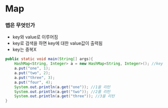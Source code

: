 # Map

### 맵은 무엇인가

- key와 value로 이루어짐
- key로 검색을 하면 key에 대한 value값이 출력됨
- key는 중복X



```java
public static void main(String[] args){
    HashMap<String, Integer> a = new HashMap<String, Integer>(); //key : String, value : Integer
    a.put("one", 1);
    a.put("two", 2);
    a.put("three", 3);
    a.put("four", 4);
    System.out.println(a.get("one")); //1을 리턴
    System.out.println(a.get("two")); //2를 리턴
    System.out.println(a.get("three")); //3을 리턴
}
```

